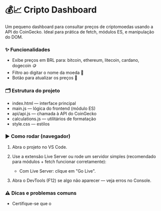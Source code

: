 # 💰📈 Cripto Dashboard

Um pequeno dashboard para consultar preços de criptomoedas usando a API do CoinGecko. Ideal para prática de fetch, módulos ES, e manipulação do DOM.

### ✨ Funcionalidades
- Exibe preços em BRL para: bitcoin, ethereum, litecoin, cardano, dogecoin 🪙
- Filtro ao digitar o nome da moeda 🔎
- Botão para atualizar os preços 🔄

### 🗂️ Estrutura do projeto
- index.html — interface principal
- main.js — lógica do frontend (módulo ES)
- api/api.js — chamada à API do CoinGecko
- calculations.js — utilitários de formatação
- style.css — estilos

### ▶️ Como rodar (navegador)
1. Abra o projeto no VS Code.
2. Use a extensão Live Server ou rode um servidor simples (recomendado para módulos + fetch funcionar corretamente):
   - Com Live Server: clique em "Go Live".

3. Abra o DevTools (F12) se algo não aparecer — veja erros no Console.

### ⚠️ Dicas e problemas comuns
- Certifique-se que o <script type="module" src="main.js"> está presente no index.html (já incluso).
- Se ver "document is not defined": está tentando rodar em Node em vez do navegador.
- Se a API falhar, verifique o console e o arquivo api/api.js (nomes das moedas devem estar corretos e sem duplicatas).
- Para rodar em Node (não recomendado para este projeto), use Node 18+ (fetch global) ou instale node-fetch.

### 🛠️ Como contribuir
- Corrija typos nos nomes das moedas no arquivo api/api.js
- Adicione mais moedas no array COINS
- Implemente caching/localStorage para reduzir chamadas à API

### ✅ Observações finais
Projeto simples para estudos — modifique, melhore e experimente! 💰📈   
